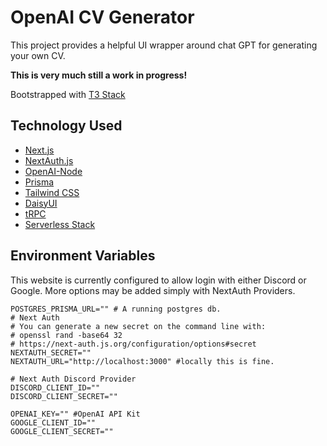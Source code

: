 # OpenAI CV Generator

This project provides a helpful UI wrapper around chat GPT for generating your own CV.

**This is very much still a work in progress!**

Bootstrapped with [T3 Stack](https://create.t3.gg/)

## Technology Used

- [Next.js](https://nextjs.org)
- [NextAuth.js](https://next-auth.js.org)
- [OpenAI-Node](https://github.com/openai/openai-node)
- [Prisma](https://prisma.io)
- [Tailwind CSS](https://tailwindcss.com)
- [DaisyUI](https://daisyui.com)
- [tRPC](https://trpc.io)
- [Serverless Stack](https://sst.dev/) 


## Environment Variables

This website is currently configured to allow login with either Discord or Google. More options may be added simply with NextAuth Providers.

```
POSTGRES_PRISMA_URL="" # A running postgres db.
# Next Auth
# You can generate a new secret on the command line with:
# openssl rand -base64 32
# https://next-auth.js.org/configuration/options#secret
NEXTAUTH_SECRET=""
NEXTAUTH_URL="http://localhost:3000" #locally this is fine.

# Next Auth Discord Provider
DISCORD_CLIENT_ID="" 
DISCORD_CLIENT_SECRET=""

OPENAI_KEY="" #OpenAI API Kit
GOOGLE_CLIENT_ID=""
GOOGLE_CLIENT_SECRET=""
```






